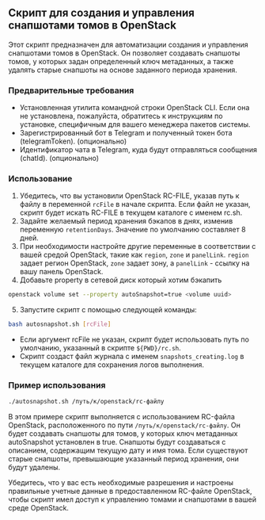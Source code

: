 ## Скрипт для создания и управления снапшотами томов в OpenStack

Этот скрипт предназначен для автоматизации создания и управления снапшотами томов в OpenStack. Он позволяет создавать снапшоты томов, у которых задан определенный ключ метаданных, а также удалять старые снапшоты на основе заданного периода хранения.

### Предварительные требования

- Установленная утилита командной строки OpenStack CLI. Если она не установлена, пожалуйста, обратитесь к инструкциям по установке, специфичным для вашего менеджера пакетов системы.
- Зарегистрированный бот в Telegram и полученный токен бота (telegramToken). (опционально)
- Идентификатор чата в Telegram, куда будут отправляться сообщения (chatId). (опционально)

### Использование

1. Убедитесь, что вы установили OpenStack RC-FILE, указав путь к файлу в переменной `rcFile` в начале скрипта. Если файл не указан, скрипт будет искать RC-FILE в текущем каталоге с именем rc.sh.
2. Задайте желаемый период хранения бэкапов в днях, изменив переменную `retentionDays`. Значение по умолчанию составляет 8 дней.
3. При необходимости настройте другие переменные в соответствии с вашей средой OpenStack, такие как `region`, `zone` и `panelLink`. `region` задает регион OpenStack, `zone` задает зону, а `panelLink` - ссылку на вашу панель OpenStack.
4. Добавьте property в сетевой диск который хотим бэкапить
```bash
openstack volume set --property autoSnapshot=true <volume uuid>
```
5. Запустите скрипт с помощью следующей команды:
```bash
bash autosnapshot.sh [rcFile]
```
- Если аргумент rcFile не указан, скрипт будет использовать путь по умолчанию, указанный в скрипте `${PWD}/rc.sh`.
- Скрипт создаст файл журнала с именем `snapshots_creating.log` в текущем каталоге для сохранения логов выполнения.

### Пример использования

```bash
./autosnapshot.sh /путь/к/openstack/rc-файлу
```

В этом примере скрипт выполняется с использованием RC-файла OpenStack, расположенного по пути `/путь/к/openstack/rc-файлу`. Он будет создавать снапшоты для томов, у которых ключ метаданных autoSnapshot установлен в true. Снапшоты будут создаваться с описанием, содержащим текущую дату и имя тома. Если существуют старые снапшоты, превышающие указанный период хранения, они будут удалены.

Убедитесь, что у вас есть необходимые разрешения и настроены правильные учетные данные в предоставленном RC-файле OpenStack, чтобы скрипт имел доступ к управлению томами и снапшотами в вашей среде OpenStack.
